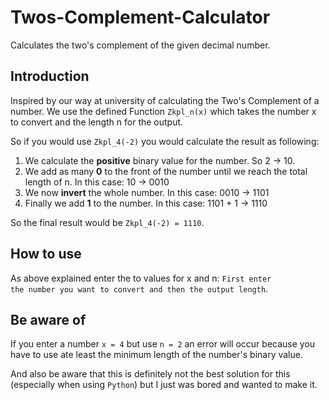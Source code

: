 # Twos-Complement-Calculator
Calculates the two's complement of the given decimal number.

Introduction
-
Inspired by our way at university of calculating the Two's Complement of a number. We
use the defined Function <code>Zkpl_n(x)</code> which takes the number x to convert and the length n
for the output.
<p>
  So if you would use <code>Zkpl_4(-2)</code> you would calculate the result as following:
  <ol>
    <li> We calculate the <strong>positive</strong> binary value for the number. So 2 -> 10. </li>
    <li> We add as many <strong>0</strong> to the front of the number until we reach the total length of n. In this case: 10 -> 0010 </li>
    <li> We now <strong>invert</strong> the whole number. In this case: 0010 -> 1101</li>
    <li> Finally we add <strong>1</strong> to the number. In this case: 1101 + 1 -> 1110</li>
  </ol><p>
  So the final result would be <code>Zkpl_4(-2) = 1110</code>.

How to use
-
As above explained enter the to values for x and n: <code>First enter the number you want to convert and then the output length</code>.

Be aware of
-
If you enter a number <code>x = 4</code> but use <code>n = 2</code> an error will occur because you have to use ate least
the minimum length of the number's binary value.
<p>
And also be aware that this is definitely not the best solution for this (especially when using <code>Python</code>) but
I just was bored and wanted to make it.
